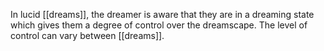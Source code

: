 In lucid [[dreams]], the dreamer is aware that they are in a dreaming state which gives them a degree of control over the dreamscape. The level of control can vary between [[dreams]].
